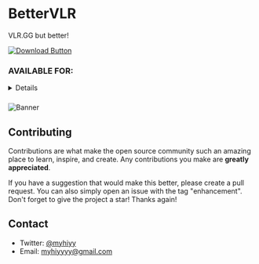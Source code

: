 # BetterVLR

VLR.GG but better!

[![Download Button](https://i.imgur.com/mhV5X8a.png)](https://bettervlr.com/download)

### AVAILABLE FOR:

<details>

###

```
All chromium browsers
```

```
Firefox
```

```
Safari
```

```
Android
```

</details>

###

![Banner](https://i.imgur.com/sLF5G5L.png)

## Contributing

Contributions are what make the open source community such an amazing place to learn, inspire, and create. Any contributions you make are **greatly appreciated**.

If you have a suggestion that would make this better, please create a pull request. You can also simply open an issue with the tag "enhancement".
Don't forget to give the project a star! Thanks again!

## Contact

- Twitter: [@myhiyy](https://twitter.com/myhiyy)
- Email: myhiyyyy@gmail.com
